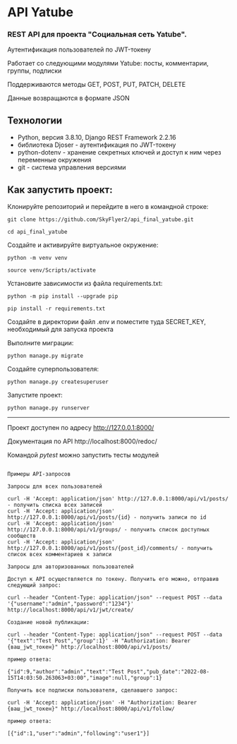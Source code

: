 # API Yatube

### REST API для проекта  "Социальная сеть Yatube".

Аутентификация пользователей по JWT-токену

Работает со следующими модулями Yatube: посты, комментарии, группы, подписки

Поддерживаются методы GET, POST, PUT, PATCH, DELETE

Данные возвращаются в формате JSON

## Технологии
* Python, версия 3.8.10, Django REST Framework 2.2.16
* библиотека Djoser - аутентификация по JWT-токену
* python-dotenv - хранение секретных ключей и доступ к ним через переменные окружения
* git - система управления версиями


## Как запустить проект:

Клонируйте репозиторий и перейдите в него в командной строке:

```
git clone https://github.com/SkyFlyer2/api_final_yatube.git
```

```
cd api_final_yatube
```

Cоздайте и активируйте виртуальное окружение:

```
python -m venv venv
```

```
source venv/Scripts/activate
```

Установите зависимости из файла requirements.txt:

```
python -m pip install --upgrade pip
```

```
pip install -r requirements.txt
```

Создайте в директории файл .env и поместите туда SECRET_KEY, необходимый для запуска проекта

Выполните миграции:

```
python manage.py migrate
```

Создайте суперпользователя:

```
python manage.py createsuperuser
```

Запустите проект:

```
python manage.py runserver
```
____________________________________

Проект доступен по адресу http://127.0.0.1:8000/

Документация по API http://localhost:8000/redoc/

Командой *pytest* можно запустить тесты модулей
```

Примеры API-запросов

Запросы для всех пользователей

curl -H 'Accept: application/json' http://127.0.0.1:8000/api/v1/posts/ - получить списка всех записей
curl -H 'Accept: application/json' http://127.0.0.1:8000/api/v1/posts/{id} - получить записи по id
curl -H 'Accept: application/json' http://127.0.0.1:8000/api/v1/groups/ - получить список доступных сообществ
curl -H 'Accept: application/json' http://127.0.0.1:8000/api/v1/posts/{post_id}/comments/ - получить список всех комментариев к записи

Запросы для авторизованных пользователей

Доступ к API осуществляется по токену. Получить его можно, отправив следующий запрос:

curl --header "Content-Type: application/json" --request POST --data '{"username":"admin","password":"1234"}' http://localhost:8000/api/v1/jwt/create/

Создание новой публикации:

curl --header "Content-Type: application/json" --request POST --data '{"text":"Test Post","group":1}' -H "Authorization: Bearer {ваш_jwt_токен}" http://localhost:8000/api/v1/posts/

пример ответа:

{"id":9,"author":"admin","text":"Test Post","pub_date":"2022-08-15T14:03:50.263063+03:00","image":null,"group":1}

Получить все подписки пользователя, сделавшего запрос:

curl -H 'Accept: application/json' -H "Authorization: Bearer {ваш_jwt_токен}" http://localhost:8000/api/v1/follow/

пример ответа:

[{"id":1,"user":"admin","following":"user1"}]
